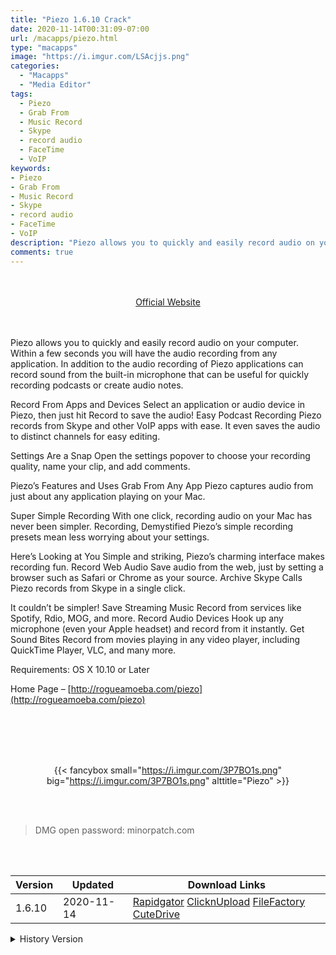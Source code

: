 ```yaml
---
title: "Piezo 1.6.10 Crack"
date: 2020-11-14T00:31:09-07:00
url: /macapps/piezo.html
type: "macapps"
image: "https://i.imgur.com/LSAcjjs.png"
categories:
  - "Macapps"
  - "Media Editor"
tags:
  - Piezo
  - Grab From
  - Music Record
  - Skype
  - record audio
  - FaceTime
  - VoIP
keywords:
- Piezo
- Grab From
- Music Record
- Skype
- record audio
- FaceTime
- VoIP
description: "Piezo allows you to quickly and easily record audio on your computer. Within a few seconds you will have the audio recording from any application"
comments: true
---
```


<br/>
<br/>
<center>
<a href="http://rogueamoeba.com/piezo" target="blank"><div class="border border-blue-500 rounded-lg transition duration-500 
    ease-in-out w-48 text-lg text-blue-500 text-center px-2 hover:bg-blue-500 hover:text-white">
  Official Website 
</div></a>
</center>
<br/>
<br/>

Piezo allows you to quickly and easily record audio on your computer. Within a few seconds you will have the audio recording from any application. In addition to the audio recording of Piezo applications can record sound from the built-in microphone that can be useful for quickly recording podcasts or create audio notes.

Record From Apps and Devices Select an application or audio device in Piezo, then just hit Record to save the audio! Easy Podcast Recording Piezo records from Skype and other VoIP apps with ease. It even saves the audio to distinct channels for easy editing.

Settings Are a Snap Open the settings popover to choose your recording quality, name your clip, and add comments.

Piezo’s Features and Uses Grab From Any App Piezo captures audio from just about any application playing on your Mac.

Super Simple Recording With one click, recording audio on your Mac has never been simpler. Recording, Demystified Piezo’s simple recording presets mean less worrying about your settings.

Here’s Looking at You Simple and striking, Piezo’s charming interface makes recording fun. Record Web Audio Save audio from the web, just by setting a browser such as Safari or Chrome as your source. Archive Skype Calls Piezo records from Skype in a single click.

It couldn’t be simpler! Save Streaming Music Record from services like Spotify, Rdio, MOG, and more. Record Audio Devices Hook up any microphone (even your Apple headset) and record from it instantly. Get Sound Bites Record from movies playing in any video player, including QuickTime Player, VLC, and many more.

Requirements: OS X 10.10 or Later


Home Page – [http://rogueamoeba.com/piezo](http://rogueamoeba.com/piezo)

<br/>
<br/>
<script async src="https://pagead2.googlesyndication.com/pagead/js/adsbygoogle.js"></script>
<ins class="adsbygoogle"
     style="display:block; text-align:center;"
     data-ad-layout="in-article"
     data-ad-format="fluid"
     data-ad-client="ca-pub-8746275014476192"
     data-ad-slot="5144997159"></ins>
<script>
     (adsbygoogle = window.adsbygoogle || []).push({});
</script>
<br/>
<br/>


<center>

{{< fancybox small="https://i.imgur.com/3P7BO1s.png" big="https://i.imgur.com/3P7BO1s.png" alttitle="Piezo" >}}

</center>

<br/>
<br/>


> DMG open password: minorpatch.com

<br/>

<br/>
<div id="history_version" class="history_version">

| Version | Updated | Download Links |
| ---- | ---- | ---- |
| 1.6.10 | 2020-11-14 | [Rapidgator](https://ouo.io/nga0te)   [ClicknUpload](https://ouo.io/kuyFex)   [FileFactory](https://ouo.io/ZyQLCx)   [CuteDrive](https://ouo.io/2zL8pO) |
<details>
<summary>History Version</summary>

| Version | Updated | Download Links |
| ---- | ---- | ---- |
| 1.6.9 | 2020-11-11 | [Rapidgator](https://ouo.io/HLrecr2)   [ClicknUpload](https://ouo.io/PoHqWY)   [FileFactory](https://ouo.io/pPg4QF)   [CuteDrive](https://ouo.io/snkhlQ) |
| 1.6.7 | 2020-10-26 | [Rapidgator](https://ouo.io/gbDyYF)   [ClicknUpload](https://ouo.io/lPScDK)   [FileFactory](https://ouo.io/AOcw4a)   [CuteDrive](https://ouo.io/mGRUEPJ) |
| 1.6.5 | 2020-05-31 | [UsersCloud](https://ouo.io/eeKjoS)   [ClicknUpload](https://ouo.io/ZmX9dcn)   [FileFactory](https://ouo.io/uPPPs5)   [CuteDrive](https://ouo.io/a9RBEs) |
</details>

</div>
